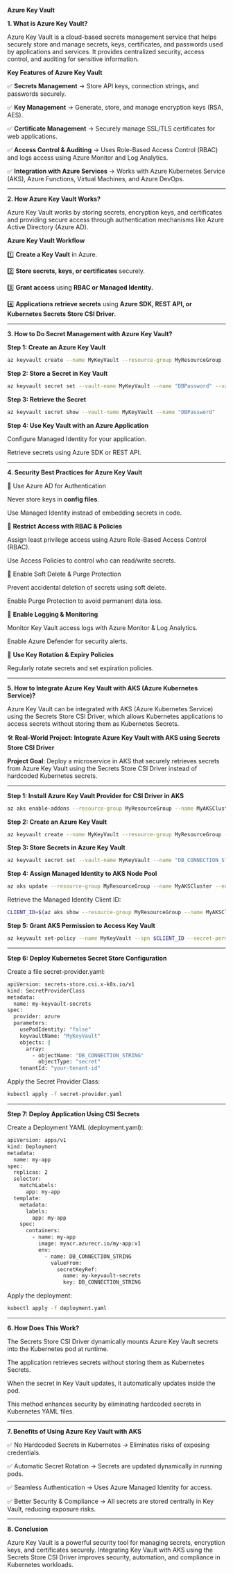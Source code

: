 **Azure Key Vault**

**1. What is Azure Key Vault?**

Azure Key Vault is a cloud-based secrets management service that helps securely store and manage secrets, keys, certificates, and passwords used by applications and services. It provides centralized security, access control, and auditing for sensitive information.

**Key Features of Azure Key Vault**

✅ **Secrets Management** → Store API keys, connection strings, and passwords securely.

✅ **Key Management** → Generate, store, and manage encryption keys (RSA, AES).

✅ **Certificate Management** → Securely manage SSL/TLS certificates for web applications.

✅ **Access Control & Auditing** → Uses Role-Based Access Control (RBAC) and logs access using Azure Monitor and Log Analytics.

✅ **Integration with Azure Services** → Works with Azure Kubernetes Service (AKS), Azure Functions, Virtual Machines, and Azure DevOps.

---

**2. How Azure Key Vault Works?**

Azure Key Vault works by storing secrets, encryption keys, and certificates and providing secure access through authentication mechanisms like Azure Active Directory (Azure AD).

**Azure Key Vault Workflow**

1️⃣ **Create a Key Vault** in Azure.

2️⃣ **Store secrets, keys, or certificates** securely.

3️⃣ **Grant access** using **RBAC or Managed Identity.**

4️⃣ **Applications retrieve secrets** using **Azure SDK, REST API, or Kubernetes Secrets Store CSI Driver.**

---

**3. How to Do Secret Management with Azure Key Vault?**

**Step 1: Create an Azure Key Vault**

```bash
az keyvault create --name MyKeyVault --resource-group MyResourceGroup --location eastus
```

**Step 2: Store a Secret in Key Vault**

```bash
az keyvault secret set --vault-name MyKeyVault --name "DBPassword" --value "SuperSecurePassword123!"
```

**Step 3: Retrieve the Secret**

```bash
az keyvault secret show --vault-name MyKeyVault --name "DBPassword"
```

**Step 4: Use Key Vault with an Azure Application**

Configure Managed Identity for your application.

Retrieve secrets using Azure SDK or REST API.

---

**4. Security Best Practices for Azure Key Vault**

🔹 Use Azure AD for Authentication

Never store keys in **config files**.

Use Managed Identity instead of embedding secrets in code.

🔹 **Restrict Access with RBAC & Policies**

Assign least privilege access using Azure Role-Based Access Control (RBAC).

Use Access Policies to control who can read/write secrets.

🔹 Enable Soft Delete & Purge Protection

Prevent accidental deletion of secrets using soft delete.

Enable Purge Protection to avoid permanent data loss.

🔹 **Enable Logging & Monitoring**

Monitor Key Vault access logs with Azure Monitor & Log Analytics.

Enable Azure Defender for security alerts.

🔹 **Use Key Rotation & Expiry Policies**

Regularly rotate secrets and set expiration policies.

---

**5. How to Integrate Azure Key Vault with AKS (Azure Kubernetes Service)?**

Azure Key Vault can be integrated with AKS (Azure Kubernetes Service) using the Secrets Store CSI Driver, which allows Kubernetes applications to access secrets without storing them as Kubernetes Secrets.

🛠 **Real-World Project: Integrate Azure Key Vault with AKS using Secrets Store CSI Driver**

**Project Goal**: Deploy a microservice in AKS that securely retrieves secrets from Azure Key Vault using the Secrets Store CSI Driver instead of hardcoded Kubernetes secrets.

---

**Step 1: Install Azure Key Vault Provider for CSI Driver in AKS**

```bash
az aks enable-addons --resource-group MyResourceGroup --name MyAKSCluster --addons azure-keyvault-secrets-provider
```

**Step 2: Create an Azure Key Vault**

```bash
az keyvault create --name MyKeyVault --resource-group MyResourceGroup --location eastus
```

**Step 3: Store Secrets in Azure Key Vault**

```bash
az keyvault secret set --vault-name MyKeyVault --name "DB_CONNECTION_STRING" --value "Server=mydb.database.windows.net;User Id=admin;Password=SecurePass123"
```

**Step 4: Assign Managed Identity to AKS Node Pool**

```bash
az aks update --resource-group MyResourceGroup --name MyAKSCluster --enable-managed-identity
```

Retrieve the Managed Identity Client ID:

```bash
CLIENT_ID=$(az aks show --resource-group MyResourceGroup --name MyAKSCluster --query "identityProfile.kubeletidentity.clientId" -o tsv)
```

**Step 5: Grant AKS Permission to Access Key Vault**

```bash
az keyvault set-policy --name MyKeyVault --spn $CLIENT_ID --secret-permissions get list
```

---

**Step 6: Deploy Kubernetes Secret Store Configuration**

Create a file secret-provider.yaml:

```bash
apiVersion: secrets-store.csi.x-k8s.io/v1
kind: SecretProviderClass
metadata:
  name: my-keyvault-secrets
spec:
  provider: azure
  parameters:
    usePodIdentity: "false"
    keyvaultName: "MyKeyVault"
    objects: |
      array:
        - objectName: "DB_CONNECTION_STRING"
          objectType: "secret"
    tenantId: "your-tenant-id"
```

Apply the Secret Provider Class:

```bash
kubectl apply -f secret-provider.yaml
```

---

**Step 7: Deploy Application Using CSI Secrets**

Create a Deployment YAML (deployment.yaml):

```bash
apiVersion: apps/v1
kind: Deployment
metadata:
  name: my-app
spec:
  replicas: 2
  selector:
    matchLabels:
      app: my-app
  template:
    metadata:
      labels:
        app: my-app
    spec:
      containers:
        - name: my-app
          image: myacr.azurecr.io/my-app:v1
          env:
            - name: DB_CONNECTION_STRING
              valueFrom:
                secretKeyRef:
                  name: my-keyvault-secrets
                  key: DB_CONNECTION_STRING
```

Apply the deployment:

```bash
kubectl apply -f deployment.yaml
```

---

**6. How Does This Work?**

The Secrets Store CSI Driver dynamically mounts Azure Key Vault secrets into the Kubernetes pod at runtime.

The application retrieves secrets without storing them as Kubernetes Secrets.

When the secret in Key Vault updates, it automatically updates inside the pod.

This method enhances security by eliminating hardcoded secrets in Kubernetes YAML files.

---

**7. Benefits of Using Azure Key Vault with AKS**

✅ No Hardcoded Secrets in Kubernetes → Eliminates risks of exposing credentials.

✅ Automatic Secret Rotation → Secrets are updated dynamically in running pods.

✅ Seamless Authentication → Uses Azure Managed Identity for access.

✅ Better Security & Compliance → All secrets are stored centrally in Key Vault, reducing exposure risks.

---

**8. Conclusion**

Azure Key Vault is a powerful security tool for managing secrets, encryption keys, and certificates securely. Integrating Key Vault with AKS using the Secrets Store CSI Driver improves security, automation, and compliance in Kubernetes workloads.
